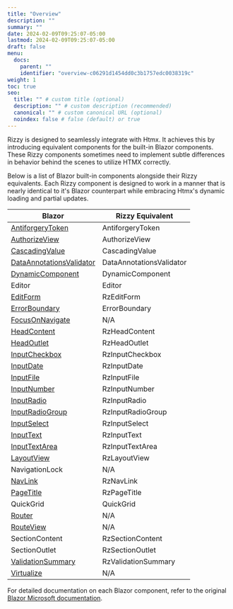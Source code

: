```yaml
---
title: "Overview"
description: ""
summary: ""
date: 2024-02-09T09:25:07-05:00
lastmod: 2024-02-09T09:25:07-05:00
draft: false
menu:
  docs:
    parent: ""
    identifier: "overview-c06291d1454dd0c3b1757edc0038319c"
weight: 1
toc: true
seo:
  title: "" # custom title (optional)
  description: "" # custom description (recommended)
  canonical: "" # custom canonical URL (optional)
  noindex: false # false (default) or true
---
```


Rizzy is designed to seamlessly integrate with Htmx. It achieves this by introducing equivalent components for the built-in Blazor components. These Rizzy components sometimes need to implement subtle differences in behavior behind the scenes to utilize HTMX correctly.

Below is a list of Blazor built-in components alongside their Rizzy equivalents. Each Rizzy component is designed to work in a manner that is nearly identical to it's Blazor counterpart while embracing Htmx's dynamic loading and partial updates.

| Blazor | Rizzy Equivalent |
| ------------ | ------------------ |
| [AntiforgeryToken](https://learn.microsoft.com/en-us/aspnet/core/blazor/forms/?view=aspnetcore-8.0#antiforgery-support) | AntiforgeryToken |
| [AuthorizeView](https://learn.microsoft.com/en-us/aspnet/core/blazor/components/built-in-components#authorizeview) | AuthorizeView |
| [CascadingValue](https://learn.microsoft.com/en-us/aspnet/core/blazor/components/built-in-components#cascadingvalue-and-cascadingparameter) | CascadingValue |
| [DataAnnotationsValidator](https://learn.microsoft.com/en-us/aspnet/core/blazor/components/built-in-components#dataannotationsvalidator) | DataAnnotationsValidator |
| [DynamicComponent](https://learn.microsoft.com/en-us/aspnet/core/blazor/components/built-in-components#dynamiccomponent) | DynamicComponent |
| Editor<T> | Editor<T> |
| [EditForm](https://learn.microsoft.com/en-us/aspnet/core/blazor/components/built-in-components#editform) | RzEditForm |
| [ErrorBoundary](https://learn.microsoft.com/en-us/aspnet/core/blazor/components/built-in-components#errorboundary) | ErrorBoundary |
| [FocusOnNavigate](https://learn.microsoft.com/en-us/aspnet/core/blazor/components/built-in-components#focusonnavigate) | N/A |
| [HeadContent](https://learn.microsoft.com/en-us/aspnet/core/blazor/components/built-in-components#headcontent) | RzHeadContent |
| [HeadOutlet](https://learn.microsoft.com/en-us/aspnet/core/blazor/components/built-in-components#headoutlet) | RzHeadOutlet |
| [InputCheckbox](https://learn.microsoft.com/en-us/aspnet/core/blazor/components/built-in-components#inputcheckbox) | RzInputCheckbox |
| [InputDate](https://learn.microsoft.com/en-us/aspnet/core/blazor/components/built-in-components#inputdate) | RzInputDate |
| [InputFile](https://learn.microsoft.com/en-us/aspnet/core/blazor/components/built-in-components#inputfile) | RzInputFile |
| [InputNumber](https://learn.microsoft.com/en-us/aspnet/core/blazor/components/built-in-components#inputnumber) | RzInputNumber |
| [InputRadio](https://learn.microsoft.com/en-us/aspnet/core/blazor/components/built-in-components#inputradio-and-inputradiogroup) | RzInputRadio |
| [InputRadioGroup](https://learn.microsoft.com/en-us/aspnet/core/blazor/components/built-in-components#inputradio-and-inputradiogroup) | RzInputRadioGroup |
| [InputSelect](https://learn.microsoft.com/en-us/aspnet/core/blazor/components/built-in-components#inputselect) | RzInputSelect |
| [InputText](https://learn.microsoft.com/en-us/aspnet/core/blazor/components/built-in-components#inputtext) | RzInputText |
| [InputTextArea](https://learn.microsoft.com/en-us/aspnet/core/blazor/components/built-in-components#inputtextarea) | RzInputTextArea |
| [LayoutView](https://learn.microsoft.com/en-us/aspnet/core/blazor/components/built-in-components#layoutview) | RzLayoutView |
| NavigationLock | N/A |
| [NavLink](https://learn.microsoft.com/en-us/aspnet/core/blazor/components/built-in-components#navlink) | RzNavLink |
| [PageTitle](https://learn.microsoft.com/en-us/aspnet/core/blazor/components/built-in-components#pagetitle) | RzPageTitle |
| QuickGrid | QuickGrid |
| [Router](https://learn.microsoft.com/en-us/aspnet/core/blazor/components/built-in-components#router) | N/A |
| [RouteView](https://learn.microsoft.com/en-us/aspnet/core/blazor/components/built-in-components#routeview) | N/A |
| SectionContent | RzSectionContent |
| SectionOutlet | RzSectionOutlet |
| [ValidationSummary](https://learn.microsoft.com/en-us/aspnet/core/blazor/components/built-in-components#validationsummary) | RzValidationSummary |
| [Virtualize](https://learn.microsoft.com/en-us/aspnet/core/blazor/components/built-in-components#virtualize) | N/A |


For detailed documentation on each Blazor component, refer to the original [Blazor Microsoft documentation](https://learn.microsoft.com/en-us/aspnet/core/blazor/components/built-in-components?view=aspnetcore-8.0).

